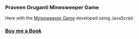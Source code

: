 ### Praveen Oruganti Minesweeper Game

Here with the [Minesweeper Game](https://praveenoruganti.github.io/praveenoruganti-vanilla-js/0_Projects/praveenoruganti-minesweeper) developed using JavaScript.

### [Buy me a Book](https://www.buymeacoffee.com/praveenoruganti)